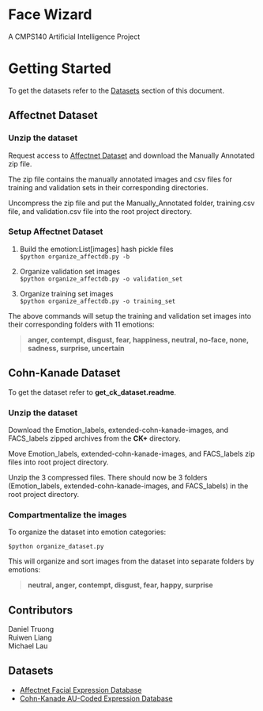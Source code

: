 # Face Wizard
A CMPS140 Artificial Intelligence Project
# Getting Started
To get the datasets refer to the [Datasets](#Datasets) section of this document.  

## Affectnet Dataset
### Unzip the dataset
Request access to [Affectnet Dataset](#Datasets) and download the Manually Annotated zip file. 

The zip file contains the manually annotated images and csv files for training and validation sets in their corresponding directories. 

Uncompress the zip file and put the Manually_Annotated folder, training.csv file, and validation.csv file into the root project directory.

### Setup Affectnet Dataset
1. Build the emotion:List[images] hash pickle files  
`$python organize_affectdb.py -b`

2. Organize validation set images  
`$python organize_affectdb.py -o validation_set`

3. Organize training set images  
`$python organize_affectdb.py -o training_set`

The above commands will setup the training and validation set images into their corresponding folders with 11 emotions:

 > **anger, contempt, disgust, fear, happiness, neutral, no-face, none, sadness, surprise, uncertain**

## Cohn-Kanade Dataset
To get the dataset refer to **get_ck_dataset.readme**.
### Unzip the dataset
Download the Emotion_labels, extended-cohn-kanade-images, and FACS_labels zipped archives from the **CK+** directory.    

Move Emotion_labels, extended-cohn-kanade-images, and FACS_labels zip files into root project directory.

Unzip the 3 compressed files. There should now be 3 folders (Emotion_labels, extended-cohn-kanade-images, and FACS_labels) in the root project directory.

### Compartmentalize the images
To organize the dataset into emotion categories:

`$python organize_dataset.py`

This will organize and sort images from the dataset into separate folders by emotions:

> **neutral, anger, contempt, disgust, fear, happy, surprise**

## Contributors
Daniel Truong  
Ruiwen Liang  
Michael Lau  


## Datasets
* [Affectnet Facial Expression Database](http://mohammadmahoor.com/affectnet/)
* [Cohn-Kanade AU-Coded Expression Database](http://www.pitt.edu/~emotion/ck-spread.htm)
<!--* [The Japanese Female Facial Expression (JAFFE) Database](http://www.kasrl.org/jaffe.html) 
* [Indian Movie Face Database (IMFDB)](http://cvit.iiit.ac.in/projects/IMFDB/) %}
 -->
